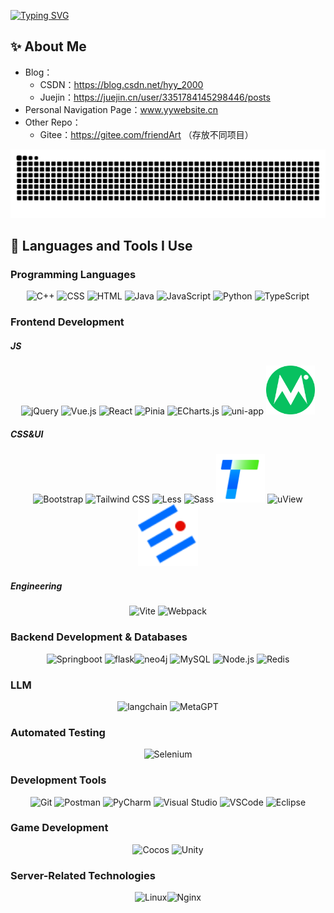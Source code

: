 
<!-- https://git.io/typing-svg -->
<a href="#"><img src="https://readme-typing-svg.demolab.com?font=Fira+Code&size=26&pause=1000&center=true&vCenter=true&random=true&width=768&height=100&lines=Welcome+to+YY's+Page.+;Have+a+nice+day~" alt="Typing SVG" /></a>

<h2>✨ About Me</h2>

- Blog：
  - CSDN：https://blog.csdn.net/hyy_2000
  - Juejin：https://juejin.cn/user/3351784145298446/posts
- Personal Navigation Page：www.yywebsite.cn  
- Other Repo：
  - Gitee：https://gitee.com/friendArt （存放不同项目）

<!-- Snake Code Contribution Map 贪吃蛇代码贡献图 -->
![亮色](https://raw.githubusercontent.com/YYForReal/YYForReal/output/github-contribution-grid-snake.svg)

<!-- Snake Code Contribution Map 贪吃蛇代码贡献图
![暗色](https://raw.githubusercontent.com/YYForReal/YYForReal/output/github-contribution-grid-snake-dark.svg)
-->

<h2>🚀 Languages and Tools I Use</h2>

<h3>Programming Languages</h3>
<p align="center">
  <img src="https://skillicons.dev/icons?i=cpp" alt="C++" title="C++" width='54' />
  <img src="https://skillicons.dev/icons?i=css" alt="CSS" title="CSS" width='75' />
  <img src="https://skillicons.dev/icons?i=html" alt="HTML" title="HTML" width='96' />
  <img src="https://skillicons.dev/icons?i=java" alt="Java" title="Java" width='48' />
  <img src="https://skillicons.dev/icons?i=js" alt="JavaScript" title="JavaScript" width='96' />
  <img src="https://skillicons.dev/icons?i=py" alt="Python" title="Python" width='78' />
  <img src="https://skillicons.dev/icons?i=ts" alt="TypeScript" title="TypeScript" width='48' />
</p>

<h3>Frontend Development</h3>
<h5>JS</h5>
<p align="center">
  <img src="https://skillicons.dev/icons?i=jquery" alt="jQuery" title="jQuery" width='48' />
  <img src="https://skillicons.dev/icons?i=vue" alt="Vue.js" title="Vue.js" width='90' />
  <img src="https://skillicons.dev/icons?i=react" alt="React" title="React" width='54' />
  <img src="https://pinia.vuejs.org/logo.svg" alt="Pinia" title="Pinia" width='48' />
  <img src="https://echarts.apache.org/zh/images/favicon.png" alt="ECharts.js" title="ECharts.js" width='54' />
  <img src="https://qiniu-web-assets.dcloud.net.cn/unidoc/zh/icon.png" alt="uni-app" title="uni-app" width='48' />
  <!--<img src="https://omi.cdn-go.cn/admin/latest/home/omi.svg" alt="OMI" title="OMI" width='78' />-->
  <img src="./img/omi.svg" alt="OMI" title="OMI" width='78' />
  
</p>

<h5>CSS&UI</h5>
<p align="center">
  <img src="https://skillicons.dev/icons?i=bootstrap" alt="Bootstrap" title="Bootstrap" width='54' />
  <img src="https://skillicons.dev/icons?i=tailwind" alt="Tailwind CSS" title="Tailwind CSS" width='60' />
  <img src="https://skillicons.dev/icons?i=less" alt="Less" title="Less" width='48' />
  <img src="https://skillicons.dev/icons?i=sass" alt="Sass" title="Sass" width='48' />
  <!--<img src="https://cdc.cdn-go.cn/tdc/latest/images/tdesign.svg" alt="TDesign" title="TDesign" width='78' />-->
    <img src="./img/tdesign.svg" alt="TDesign" title="TDesign" width='78' />

  <img src="https://uviewui.com/common/logo.png" alt="uView" title="uView" width='54' />
  <img src="https://raw.githubusercontent.com/ElemeFE/element/dev/examples/assets/images/element-logo-small.svg" alt="Element UI" title="Element UI & Plus" width='96' /></p>

<h5>Engineering</h5>
<p align="center">
  <img src="https://skillicons.dev/icons?i=vite" alt="Vite" title="Vite" width='48' />
  <img src="https://skillicons.dev/icons?i=webpack" alt="Webpack" title="Webpack" width='60' />
</p>

<h3>Backend Development & Databases</h3>
<p align="center">
  <img src="https://skillicons.dev/icons?i=spring" alt="Springboot" title="Springboot" width='50' />
  <img src="https://skillicons.dev/icons?i=flask" alt="flask" title="flask" width='50' /><img src="https://neo4j.com/favicon-32x32.png" alt="neo4j" title="neo4j" width='64' />
  <img src="https://skillicons.dev/icons?i=mysql" alt="MySQL" title="MySQL" width='56' />
  <img src="https://skillicons.dev/icons?i=nodejs" alt="Node.js" title="Node.js" width='48' />
  <img src="https://skillicons.dev/icons?i=redis" alt="Redis" title="Redis" width='64' />
</p>

<h3>LLM</h3>
<p align="center">
  <img src="https://python.langchain.com/v0.2/img/brand/wordmark.png" alt="langchain" title="langchain" width='165' />
  <img src="https://docs.deepwisdom.ai/main/logo-dark.svg" alt="MetaGPT" title="MetaGPT" width='75' />
</p>

<h3>Automated Testing</h3><p align="center"><img src="https://skillicons.dev/icons?i=selenium" alt="Selenium" title="Selenium" width='85' /></p>

<h3>Development Tools</h3>
<p align="center">
  <img src="https://skillicons.dev/icons?i=git" alt="Git" title="Git" width='48' />
  <img src="https://skillicons.dev/icons?i=postman" alt="Postman" title="Postman" width='60' />  
  <img src="https://skillicons.dev/icons?i=pycharm" alt="PyCharm" title="PyCharm" width='48' />
  <img src="https://skillicons.dev/icons?i=visualstudio" alt="Visual Studio" title="Visual Studio" width='48' />
  <img src="https://skillicons.dev/icons?i=vscode" alt="VSCode" title="VSCode" width='96' /> 
  <img src="https://skillicons.dev/icons?i=eclipse" alt="Eclipse" title="Eclipse" width='48' /> 
    </p>

<h3>Game Development</h3><p align="center">
  <img src="https://docs.cocos2d-x.org/api-ref/cplusplus/V3.17/cocos2dx_portrait.png" alt="Cocos" title="Cocos2dx & Cocos creator" width='75' />

  <img src="https://skillicons.dev/icons?i=unity" alt="Unity" title="Unity" width='48' />
</p>

<h3>Server-Related Technologies</h3><p align="center">  <img src="https://skillicons.dev/icons?i=linux" alt="Linux" title="Linux" width='78' /><img src="https://skillicons.dev/icons?i=nginx" alt="Nginx" title="Nginx" width='48' />  </p>








<!--
**YYForReal/YYForReal** is a ✨ _special_ ✨ repository because its `README.md` (this file) appears on your GitHub profile.
Here are some ideas to get you started:
- 🔭 I’m currently working on ...
- 🌱 I’m currently learning ...
- 👯 I’m looking to collaborate on ...
- 🤔 I’m looking for help with ...
- 💬 Ask me about ...
- 📫 How to reach me: ...
- 😄 Pronouns: ...
- ⚡ Fun fact: ...
-->
